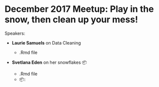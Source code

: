 # December 2017 Meetup: Play in the snow, then clean up your mess!

Speakers:  
* **Laurie Samuels** on Data Cleaning
  * .Rmd file

* **Svetlana Eden** on her snowflakes 📦
  * .Rmd file
  * 📦: 